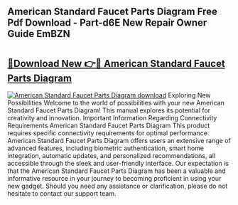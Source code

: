 ## American Standard Faucet Parts Diagram Free Pdf Download - Part-d6E New Repair Owner Guide EmBZN

# <h2><a href="http://dfimeeh.blite.top/?on=American+Standard+Faucet+Parts+Diagram">🔗Download New 👉🔴 American Standard Faucet Parts Diagram</a></h2>

[![American Standard Faucet Parts Diagram download](https://i.imgur.com/lujVjoI.png)](http://dfimeeh.blite.top/?on=American+Standard+Faucet+Parts+Diagram)
Exploring New Possibilities Welcome to the world of possibilities with your new American Standard Faucet Parts Diagram! This manual explores its potential for creativity and innovation. Important Information Regarding Connectivity Requirements American Standard Faucet Parts Diagram This product requires specific connectivity requirements for optimal performance. American Standard Faucet Parts Diagram offers users an extensive range of advanced features, including biometric authentication, smart home integration, automatic updates, and personalized recommendations, all accessible through the sleek and user-friendly interface. Our expectation is that the American Standard Faucet Parts Diagram has been a valuable and informative resource in your journey to becoming proficient in using your new gadget. Should you need any assistance or clarification, please do not hesitate to contact our support team.
